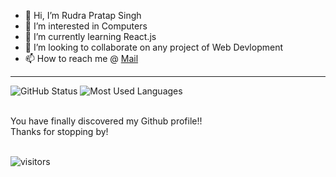- 👋 Hi, I’m Rudra Pratap Singh
- 👀 I’m interested in Computers
- 🌱 I’m currently learning React.js  
- 💞️ I’m looking to collaborate on any project of Web Devlopment
- 📫 How to reach me @ [Mail](rudra.2023mca1079@kiet.edu)

***
<p>
<img src="https://github-readme-stats.vercel.app/api?username=ANgryl&count_private=true&show_icons=true&theme=radical" alt="GitHub Status"/>
<img src = "https://github-readme-stats.vercel.app/api/top-langs/?username=ANgryl&show_icons=true&layout=compact&theme=radical" alt="Most Used Languages">
<p>
<br/>
  You have finally discovered my Github profile!!
<br>Thanks for stopping by!
<br>
<br>

![visitors](https://visitor-badge.laobi.icu/badge?page_id=Angryl)

<!---
Angryl/Angryl is a ✨ special ✨ repository because its `README.md` (this file) appears on your GitHub profile.
You can click the Preview link to take a look at your changes.
--->
